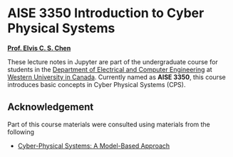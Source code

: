 <!-- #region -->
# AISE 3350 Introduction to Cyber Physical Systems

[**Prof. Elvis C. S. Chen**](https://www.eng.uwo.ca/electrical//faculty/chen_e/index.html)

<!-- #endregion -->

These lecture notes in Jupyter are part of the undergraduate course for students in the [Department of Electrical and Computer Engineering](https://www.eng.uwo.ca/electrical/) at [Western University in Canada](https://www.uwo.ca/). Currently named as **AISE 3350**, this course introduces basic concepts in Cyber Physical Systems (CPS).


## Acknowledgement
Part of this course materials were consulted using materials from the following
- [Cyber-Physical Systems: A Model-Based Approach](https://doi.org/10.1007/978-3-030-36071-9)

```{tableofcontents}
```
